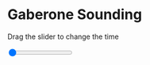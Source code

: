 <h1>Gaberone Sounding</h1>
<p>Drag the slider to change the time</p>

<div class="slidecontainer">
<input oninput='setImage(this)' class="slider" type="range" min="0" max="6" value="0" step="1" />
<img id='img'/>
</div>

<script>
var img = document.getElementById('img');
var img_array = ['/assets/images/skwt/skd_gaberone_wrfout_d01_2020-06-19_12:00:00.png',
'/assets/images/skwt/skd_gaberone_wrfout_d01_2020-06-19_18:00:00.png',
'/assets/images/skwt/skd_gaberone_wrfout_d01_2020-06-20_00:00:00.png',
'/assets/images/skwt/skd_gaberone_wrfout_d01_2020-06-20_06:00:00.png',
'/assets/images/skwt/skd_gaberone_wrfout_d01_2020-06-20_12:00:00.png',
'/assets/images/skwt/skd_gaberone_wrfout_d01_2020-06-20_18:00:00.png',];
function setImage(obj)
{
        var value = obj.value;
        img.src = img_array[value];

}
</script>
